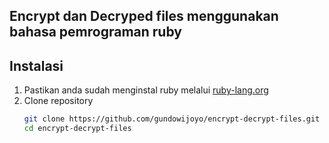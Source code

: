 ## Encrypt dan Decryped files menggunakan bahasa pemrograman ruby

## Instalasi 
1. Pastikan anda sudah menginstal ruby melalui <a href="https://www.ruby-lang.org/en/documentation/installation/">ruby-lang.org</a>
2. Clone repository 
   ```bash 
   git clone https://github.com/gundowijoyo/encrypt-decrypt-files.git
   cd encrypt-decrypt-files
   ```
